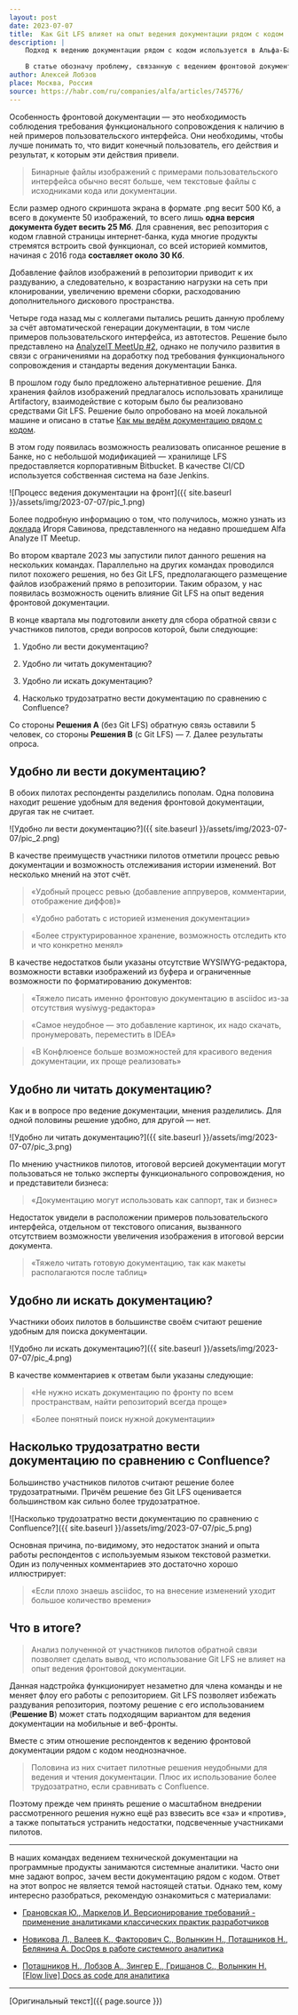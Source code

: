 ```yaml
---
layout: post
date: 2023-07-07
title:  Как Git LFS влияет на опыт ведения документации рядом с кодом
description: |
    Подход к ведению документации рядом с кодом используется в Альфа-Банке на протяжении нескольких лет. Он хорошо подходит для документирования API и сервисов, не требующего примеров пользовательского интерфейса. Однако с документацией на мобильные и веб-фронты ситуация немного сложнее.<br><br>

    В статье обозначу проблему, связанную с ведением фронтовой документации рядом с кодом, и приведу одно из решений на базе Git LFS. Затем поделюсь результатами двух пилотов, проведённых в Банке во втором квартале 2023. Их результаты помогут оценить влияние Git LFS на опыт ведения фронтовой документации рядом с кодом. Статья подойдёт всем, кто занимается подготовкой технической документации на программные продукты.
author: Алексей Лобзов
place: Москва, Россия
source: https://habr.com/ru/companies/alfa/articles/745776/
---
```


Особенность фронтовой документации — это необходимость соблюдения требования функционального сопровождения к наличию в ней примеров пользовательского интерфейса. Они необходимы, чтобы лучше понимать то, что видит конечный пользователь, его действия и результат, к которым эти действия привели.

> Бинарные файлы изображений с примерами пользовательского интерфейса обычно весят больше, чем текстовые файлы с исходниками кода или документации.

Если размер одного скриншота экрана в формате .png весит 500 Кб, а всего в документе 50 изображений, то всего лишь **одна версия документа будет весить 25 Мб**. Для сравнения, вес репозитория с кодом главной страницы интернет-банка, куда многие продукты стремятся встроить свой функционал, со всей историей коммитов, начиная с 2016 года **составляет около 30 Кб**.

Добавление файлов изображений в репозитории приводит к их раздуванию, а следовательно, к возрастанию нагрузки на сеть при клонировании, увеличению времени сборки, расходованию дополнительного дискового пространства.

Четыре года назад мы с коллегами пытались решить данную проблему за счёт автоматической генерации документации, в том числе примеров пользовательского интерфейса, из автотестов. Решение было представлено на [AnalyzeIT MeetUp #2](https://habr.com/ru/companies/alfa/articles/455441/), однако не получило развития в связи с ограничениями на доработку под требования функционального сопровождения и стандарты ведения документации Банка.

В прошлом году было предложено альтернативное решение. Для хранения файлов изображений предлагалось использовать хранилище Artifactory, взаимодействие с которым было бы реализовано средствами Git LFS. Решение было опробовано на моей локальной машине и описано в статье [Как мы ведём документацию рядом с кодом](https://habr.com/ru/companies/alfa/articles/680556/).

В этом году появилась возможность реализовать описанное решение в Банке, но с небольшой модификацией — хранилище LFS предоставляется корпоративным Bitbucket. В качестве CI/CD используется собственная система на базе Jenkins.

![Процесс ведения документации на фронт]({{ site.baseurl }}/assets/img/2023-07-07/pic_1.png)

Более подробную информацию о том, что получилось, можно узнать из [доклада](https://www.youtube.com/watch?v=IBjTFx5HNas) Игоря Савинова, представленного на недавно прошедшем Alfa Analyze IT Meetup.

Во втором квартале 2023 мы запустили пилот данного решения на нескольких командах. Параллельно на других командах проводился пилот похожего решения, но без Git LFS, предполагающего размещение файлов изображений прямо в репозитории. Таким образом, у нас появилась возможность оценить влияние Git LFS на опыт ведения фронтовой документации.

В конце квартала мы подготовили анкету для сбора обратной связи с участников пилотов, среди вопросов которой, были следующие:

1. Удобно ли вести документацию?

2. Удобно ли читать документацию?

3. Удобно ли искать документацию?

4. Насколько трудозатратно вести документацию по сравнению с Confluence?

Со стороны **Решения А** (без Git LFS) обратную связь оставили 5 человек, со стороны **Решения В** (с Git LFS) — 7. Далее результаты опроса.

## Удобно ли вести документацию?

В обоих пилотах респонденты разделились пополам. Одна половина находит решение удобным для ведения фронтовой документации, другая так не считает.

![Удобно ли вести документацию?]({{ site.baseurl }}/assets/img/2023-07-07/pic_2.png)

В качестве преимуществ участники пилотов отметили процесс ревью документации и возможность отслеживания истории изменений. Вот несколько мнений на этот счёт.

> «Удобный процесс ревью (добавление аппруверов, комментарии, отображение диффов)»

> «Удобно работать с историей изменения документации»

> «Более структурированное хранение, возможность отследить кто и что конкретно менял»

В качестве недостатков были указаны отсутствие WYSIWYG-редактора, возможности вставки изображений из буфера и ограниченные возможности по форматированию документов:

> «Тяжело писать именно фронтовую документацию в asciidoc из-за отсутствия wysiwyg-редактора»

> «Самое неудобное — это добавление картинок, их надо скачать, пронумеровать, переместить в IDEA»

> «В Конфлюенсе больше возможностей для красивого ведения документации, их проще реализовать»

## Удобно ли читать документацию?

Как и в вопросе про ведение документации, мнения разделились. Для одной половины решение удобно, для другой — нет.

![Удобно ли читать документацию?]({{ site.baseurl }}/assets/img/2023-07-07/pic_3.png)

По мнению участников пилотов, итоговой версией документации могут пользоваться не только эксперты функционального сопровождения, но и представители бизнеса:

> «Документацию могут использовать как саппорт, так и бизнес»

Недостаток увидели в расположении примеров пользовательского интерфейса, отдельном от текстового описания, вызванного отсутствием возможности увеличения изображения в итоговой версии документа.

> «Тяжело читать готовую документацию, так как макеты располагаются после таблиц»

## Удобно ли искать документацию?

Участники обоих пилотов в большинстве своём считают решение удобным для поиска документации.

![Удобно ли искать документацию?]({{ site.baseurl }}/assets/img/2023-07-07/pic_4.png)

В качестве комментариев к ответам были указаны следующие:

> «Не нужно искать документацию по фронту по всем пространствам, найти репозиторий всегда проще»

> «Более понятный поиск нужной документации»

## Насколько трудозатратно вести документацию по сравнению с Confluence?

Большинство участников пилотов считают решение более трудозатратными. Причём решение без Git LFS оценивается большинством как сильно более трудозатратное.

![Насколько трудозатратно вести документацию по сравнению с Confluence?]({{ site.baseurl }}/assets/img/2023-07-07/pic_5.png)

Основная причина, по-видимому, это недостаток знаний и опыта работы респондентов с используемым языком текстовой разметки. Один из полученных комментариев это достаточно хорошо иллюстрирует:

> «Если плохо знаешь asciidoc, то на внесение изменений уходит большое количество времени»

## Что в итоге?

> Анализ полученной от участников пилотов обратной связи позволяет сделать вывод, что использование Git LFS не влияет на опыт ведения фронтовой документации.

Данная надстройка функционирует незаметно для члена команды и не меняет флоу его работы с репозиторием. Git LFS позволяет избежать раздувания репозитория, поэтому решение с его использованием (**Решение В**) может стать подходящим вариантом для ведения документации на мобильные и веб-фронты.

Вместе с этим отношение респондентов к ведению фронтовой документации рядом с кодом неоднозначное.

> Половина из них считает пилотные решения неудобными для ведения и чтения документации. Плюс их использование более трудозатратно, если сравнивать с Confluence.

Поэтому прежде чем принять решение о масштабном внедрении рассмотренного решения нужно ещё раз взвесить все «за» и «против», а также попытаться устранить недостатки, подсвеченные участниками пилотов.

---

В наших командах ведением технической документации на программные продукты занимаются системные аналитики. Часто они мне задают вопрос, зачем вести документацию рядом с кодом. Ответ на этот вопрос не является темой настоящей статьи. Однако тем, кому интересно разобраться, рекомендую ознакомиться с материалами:

* [Грановская Ю., Маркелов И. Версионирование требований - применение аналитиками классических практик разработчиков](https://vimeo.com/268472953)

* [Новикова Л., Валеев К., Факторович С., Волынкин Н., Поташников Н., Белянина А. DocOps в работе системного аналитика](https://flowconf.ru/talks/e01ce8c8594242f58260d6a71b26de95/)

* [Поташников Н., Лобзов А., Зингер Е., Гришанов С., Волынкин Н. [Flow live] Docs as code для аналитика](https://www.youtube.com/watch?v=ok9KMRCbrq8)

---

[Оригинальный текст]({{ page.source }})